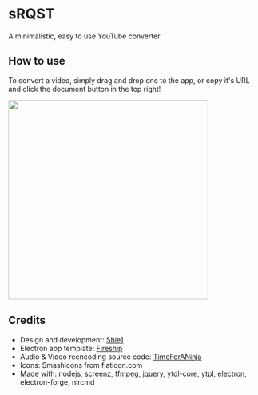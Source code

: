 # sRQST
A minimalistic, easy to use YouTube converter
## How to use
To convert a video, simply drag and drop one to the app, or copy it's URL and click the document button in the top right!

<img height=400 src="https://i.imgur.com/TvAUF4B.png">

## Credits
- Design and development: [Shie1](https://github.com/shie1)
- Electron app template: [Fireship](https://www.youtube.com/channel/UCsBjURrPoezykLs9EqgamOA)
- Audio & Video reencoding source code: [TimeForANinja](https://github.com/TimeForANinja)
- Icons: Smashicons from flaticon.com
- Made with: nodejs, screenz, ffmpeg, jquery, ytdl-core, ytpl, electron, electron-forge, nircmd
